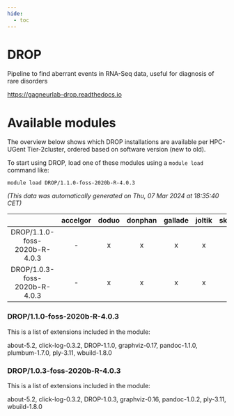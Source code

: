 ```yaml
---
hide:
  - toc
---
```


DROP
====


Pipeline to find aberrant events in RNA-Seq data, useful for diagnosis of rare disorders

https://gagneurlab-drop.readthedocs.io
# Available modules


The overview below shows which DROP installations are available per HPC-UGent Tier-2cluster, ordered based on software version (new to old).

To start using DROP, load one of these modules using a `module load` command like:

```shell
module load DROP/1.1.0-foss-2020b-R-4.0.3
```

*(This data was automatically generated on Thu, 07 Mar 2024 at 18:35:40 CET)*  

| |accelgor|doduo|donphan|gallade|joltik|skitty|
| :---: | :---: | :---: | :---: | :---: | :---: | :---: |
|DROP/1.1.0-foss-2020b-R-4.0.3|-|x|x|x|x|x|
|DROP/1.0.3-foss-2020b-R-4.0.3|-|x|x|x|x|x|


### DROP/1.1.0-foss-2020b-R-4.0.3

This is a list of extensions included in the module:

about-5.2, click-log-0.3.2, DROP-1.1.0, graphviz-0.17, pandoc-1.1.0, plumbum-1.7.0, ply-3.11, wbuild-1.8.0

### DROP/1.0.3-foss-2020b-R-4.0.3

This is a list of extensions included in the module:

about-5.2, click-log-0.3.2, DROP-1.0.3, graphviz-0.16, pandoc-1.0.2, ply-3.11, wbuild-1.8.0